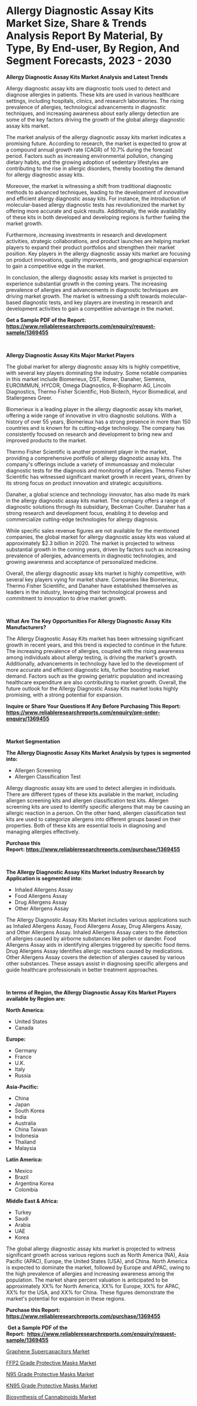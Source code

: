 <p><h1>Allergy Diagnostic Assay Kits Market Size, Share & Trends Analysis Report By Material, By Type, By End-user, By Region, And Segment Forecasts, 2023 - 2030</h1></p><p><strong>Allergy Diagnostic Assay Kits Market Analysis and Latest Trends</strong></p>
<p><p>Allergy diagnostic assay kits are diagnostic tools used to detect and diagnose allergies in patients. These kits are used in various healthcare settings, including hospitals, clinics, and research laboratories. The rising prevalence of allergies, technological advancements in diagnostic techniques, and increasing awareness about early allergy detection are some of the key factors driving the growth of the global allergy diagnostic assay kits market.</p><p>The market analysis of the allergy diagnostic assay kits market indicates a promising future. According to research, the market is expected to grow at a compound annual growth rate (CAGR) of 10.7% during the forecast period. Factors such as increasing environmental pollution, changing dietary habits, and the growing adoption of sedentary lifestyles are contributing to the rise in allergic disorders, thereby boosting the demand for allergy diagnostic assay kits.</p><p>Moreover, the market is witnessing a shift from traditional diagnostic methods to advanced techniques, leading to the development of innovative and efficient allergy diagnostic assay kits. For instance, the introduction of molecular-based allergy diagnostic tests has revolutionized the market by offering more accurate and quick results. Additionally, the wide availability of these kits in both developed and developing regions is further fueling the market growth.</p><p>Furthermore, increasing investments in research and development activities, strategic collaborations, and product launches are helping market players to expand their product portfolios and strengthen their market position. Key players in the allergy diagnostic assay kits market are focusing on product innovations, quality improvements, and geographical expansion to gain a competitive edge in the market.</p><p>In conclusion, the allergy diagnostic assay kits market is projected to experience substantial growth in the coming years. The increasing prevalence of allergies and advancements in diagnostic techniques are driving market growth. The market is witnessing a shift towards molecular-based diagnostic tests, and key players are investing in research and development activities to gain a competitive advantage in the market.</p></p>
<p><strong>Get a Sample PDF of the Report:&nbsp; <a href="https://www.reliableresearchreports.com/enquiry/request-sample/1369455">https://www.reliableresearchreports.com/enquiry/request-sample/1369455</a></strong></p>
<p>&nbsp;</p>
<p><strong>Allergy Diagnostic Assay Kits Major Market Players</strong></p>
<p><p>The global market for allergy diagnostic assay kits is highly competitive, with several key players dominating the industry. Some notable companies in this market include Biomerieux, DST, Romer, Danaher, Siemens, EUROIMMUN, HYCOR, Omega Diagnostics, R-Biopharm AG, Lincoln Diagnostics, Thermo Fisher Scientific, Hob Biotech, Hycor Biomedical, and Stallergenes Greer.</p><p>Biomerieux is a leading player in the allergy diagnostic assay kits market, offering a wide range of innovative in vitro diagnostic solutions. With a history of over 55 years, Biomerieux has a strong presence in more than 150 countries and is known for its cutting-edge technology. The company has consistently focused on research and development to bring new and improved products to the market.</p><p>Thermo Fisher Scientific is another prominent player in the market, providing a comprehensive portfolio of allergy diagnostic assay kits. The company's offerings include a variety of immunoassay and molecular diagnostic tests for the diagnosis and monitoring of allergies. Thermo Fisher Scientific has witnessed significant market growth in recent years, driven by its strong focus on product innovation and strategic acquisitions.</p><p>Danaher, a global science and technology innovator, has also made its mark in the allergy diagnostic assay kits market. The company offers a range of diagnostic solutions through its subsidiary, Beckman Coulter. Danaher has a strong research and development focus, enabling it to develop and commercialize cutting-edge technologies for allergy diagnosis.</p><p>While specific sales revenue figures are not available for the mentioned companies, the global market for allergy diagnostic assay kits was valued at approximately $2.3 billion in 2020. The market is projected to witness substantial growth in the coming years, driven by factors such as increasing prevalence of allergies, advancements in diagnostic technologies, and growing awareness and acceptance of personalized medicine.</p><p>Overall, the allergy diagnostic assay kits market is highly competitive, with several key players vying for market share. Companies like Biomerieux, Thermo Fisher Scientific, and Danaher have established themselves as leaders in the industry, leveraging their technological prowess and commitment to innovation to drive market growth.</p></p>
<p>&nbsp;</p>
<p><strong>What Are The Key Opportunities For Allergy Diagnostic Assay Kits Manufacturers?</strong></p>
<p><p>The Allergy Diagnostic Assay Kits market has been witnessing significant growth in recent years, and this trend is expected to continue in the future. The increasing prevalence of allergies, coupled with the rising awareness among individuals about allergy testing, is driving the market's growth. Additionally, advancements in technology have led to the development of more accurate and efficient diagnostic kits, further boosting market demand. Factors such as the growing geriatric population and increasing healthcare expenditure are also contributing to market growth. Overall, the future outlook for the Allergy Diagnostic Assay Kits market looks highly promising, with a strong potential for expansion.</p></p>
<p><strong>Inquire or Share Your Questions If Any Before Purchasing This Report: <a href="https://www.reliableresearchreports.com/enquiry/pre-order-enquiry/1369455">https://www.reliableresearchreports.com/enquiry/pre-order-enquiry/1369455</a></strong></p>
<p>&nbsp;</p>
<p><strong>Market Segmentation</strong></p>
<p><strong>The Allergy Diagnostic Assay Kits Market Analysis by types is segmented into:</strong></p>
<p><ul><li>Allergen Screening</li><li>Allergen Classification Test</li></ul></p>
<p><p>Allergy diagnostic assay kits are used to detect allergies in individuals. There are different types of these kits available in the market, including allergen screening kits and allergen classification test kits. Allergen screening kits are used to identify specific allergens that may be causing an allergic reaction in a person. On the other hand, allergen classification test kits are used to categorize allergens into different groups based on their properties. Both of these kits are essential tools in diagnosing and managing allergies effectively.</p></p>
<p><strong>Purchase this Report:&nbsp;<a href="https://www.reliableresearchreports.com/purchase/1369455">https://www.reliableresearchreports.com/purchase/1369455</a></strong></p>
<p>&nbsp;</p>
<p><strong>The Allergy Diagnostic Assay Kits Market Industry Research by Application is segmented into:</strong></p>
<p><ul><li>Inhaled Allergens Assay</li><li>Food Allergens Assay</li><li>Drug Allergens Assay</li><li>Other Allergens Assay</li></ul></p>
<p><p>The Allergy Diagnostic Assay Kits Market includes various applications such as Inhaled Allergens Assay, Food Allergens Assay, Drug Allergens Assay, and Other Allergens Assay. Inhaled Allergens Assay caters to the detection of allergies caused by airborne substances like pollen or dander. Food Allergens Assay aids in identifying allergies triggered by specific food items. Drug Allergens Assay identifies allergic reactions caused by medications. Other Allergens Assay covers the detection of allergies caused by various other substances. These assays assist in diagnosing specific allergens and guide healthcare professionals in better treatment approaches.</p></p>
<p>&nbsp;</p>
<p><strong>In terms of Region, the Allergy Diagnostic Assay Kits Market Players available by Region are:</strong></p>
<p>
    <p> <strong> North America: </strong>
        <ul>
            <li>United States</li>
            <li>Canada</li>
        </ul>
        </p> 
    <p> <strong> Europe: </strong>
        <ul>
            <li>Germany</li>
            <li>France</li>
            <li>U.K.</li>
            <li>Italy</li>
            <li>Russia</li>
        </ul>
        </p> 
    <p> <strong> Asia-Pacific: </strong>
        <ul>
            <li>China</li>
            <li>Japan</li>
            <li>South Korea</li>
            <li>India</li>
            <li>Australia</li>
            <li>China Taiwan</li>
            <li>Indonesia</li>
            <li>Thailand</li>
            <li>Malaysia</li>
        </ul>
        </p> 
    <p> <strong> Latin America: </strong>
        <ul>
            <li>Mexico</li>
            <li>Brazil</li>
            <li>Argentina Korea</li>
            <li>Colombia</li>
        </ul>
        </p> 
    <p> <strong> Middle East & Africa: </strong>
        <ul>
            <li>Turkey</li>
            <li>Saudi</li>
            <li>Arabia</li>
            <li>UAE</li>
            <li>Korea</li>
        </ul>
    </p>
    </p>
<p><p>The global allergy diagnostic assay kits market is projected to witness significant growth across various regions such as North America (NA), Asia Pacific (APAC), Europe, the United States (USA), and China. North America is expected to dominate the market, followed by Europe and APAC, owing to the high prevalence of allergies and increasing awareness among the population. The market share percent valuation is anticipated to be approximately XX% for North America, XX% for Europe, XX% for APAC, XX% for the USA, and XX% for China. These figures demonstrate the market's potential for expansion in these regions.</p></p>
<p><strong>Purchase this Report: <a href="https://www.reliableresearchreports.com/purchase/1369455">https://www.reliableresearchreports.com/purchase/1369455</a></strong></p>
<p>&nbsp;<strong>Get a Sample PDF of the Report:&nbsp;&nbsp;<a href="https://www.reliableresearchreports.com/enquiry/request-sample/1369455">https://www.reliableresearchreports.com/enquiry/request-sample/1369455</a></strong></p>
<p><strong></strong></p>
<p><p><a href="https://medium.com/@mskylatoy/graphene-supercapacitors-market-size-cagr-trends-2024-2030-351737019450">Graphene Supercapacitors Market</a></p><p><a href="https://www.linkedin.com/pulse/ffp2-grade-protective-masks-market-size-share-global-analysis-6zsxe/">FFP2 Grade Protective Masks Market</a></p><p><a href="https://www.linkedin.com/pulse/n95-grade-protective-masks-market-research-report-unlocks-1xzre/">N95 Grade Protective Masks Market</a></p><p><a href="https://www.linkedin.com/pulse/kn95-grade-protective-masks-market-size-2023-2030-global-jrize/">KN95 Grade Protective Masks Market</a></p><p><a href="https://medium.com/@darbyledner/biosynthesis-of-cannabinoids-market-size-cagr-trends-2024-2030-707c2b517a70">Biosynthesis of Cannabinoids Market</a></p></p>